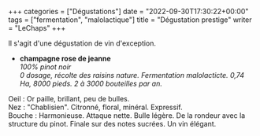 +++
categories = ["Dégustations"]
date = "2022-09-30T17:30:22+00:00"
tags = ["fermentation", "malolactique"] 
title = "Dégustation prestige"
writer = "LeChaps"
+++

Il s'agit d'une dégustation de vin d'exception.

* **champagne rose de jeanne**  
_100% pinot noir_  
_0 dosage, récolte des raisins nature. Fermentation malolacticte. 0,74 Ha, 8000 pieds. 2 à 3000 bouteilles par an._  

Oeil : Or paille, brillant, peu de bulles.  
Nez : "Chablisien". Citronné, floral, minéral. Expressif.  
Bouche : Harmonieuse. Attaque nette. Bulle légère. De la rondeur avec la structure du pinot. Finale sur des notes sucrées. Un vin élégant.